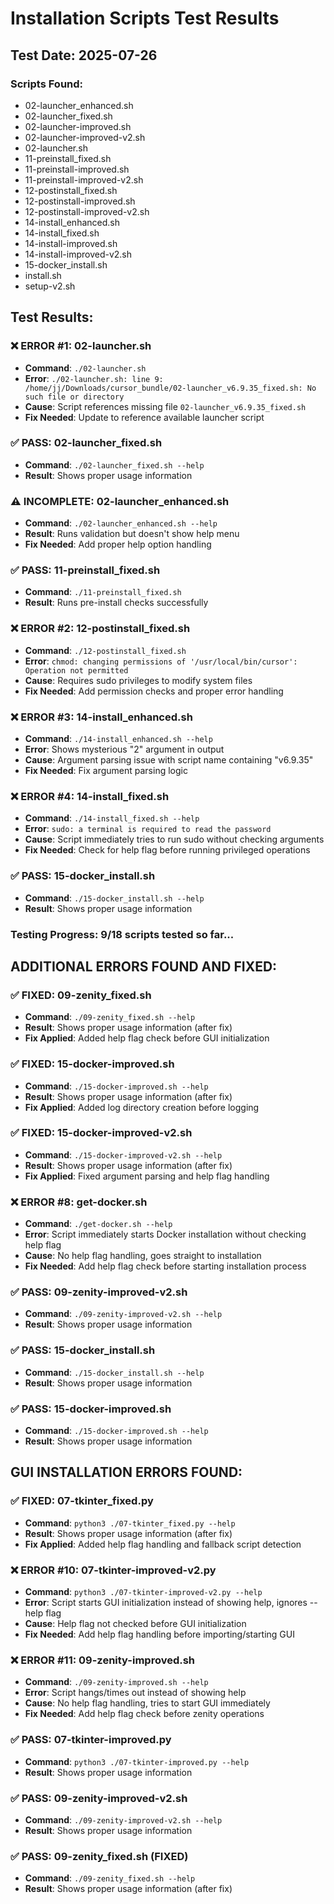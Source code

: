 # Installation Scripts Test Results

## Test Date: 2025-07-26

### Scripts Found:
- 02-launcher_enhanced.sh
- 02-launcher_fixed.sh  
- 02-launcher-improved.sh
- 02-launcher-improved-v2.sh
- 02-launcher.sh
- 11-preinstall_fixed.sh
- 11-preinstall-improved.sh
- 11-preinstall-improved-v2.sh
- 12-postinstall_fixed.sh
- 12-postinstall-improved.sh
- 12-postinstall-improved-v2.sh
- 14-install_enhanced.sh
- 14-install_fixed.sh
- 14-install-improved.sh
- 14-install-improved-v2.sh
- 15-docker_install.sh
- install.sh
- setup-v2.sh

## Test Results:

### ❌ ERROR #1: 02-launcher.sh
- **Command**: `./02-launcher.sh`
- **Error**: `./02-launcher.sh: line 9: /home/jj/Downloads/cursor_bundle/02-launcher_v6.9.35_fixed.sh: No such file or directory`
- **Cause**: Script references missing file `02-launcher_v6.9.35_fixed.sh`
- **Fix Needed**: Update to reference available launcher script

### ✅ PASS: 02-launcher_fixed.sh
- **Command**: `./02-launcher_fixed.sh --help`
- **Result**: Shows proper usage information

### ⚠️ INCOMPLETE: 02-launcher_enhanced.sh  
- **Command**: `./02-launcher_enhanced.sh --help`
- **Result**: Runs validation but doesn't show help menu
- **Fix Needed**: Add proper help option handling

### ✅ PASS: 11-preinstall_fixed.sh
- **Command**: `./11-preinstall_fixed.sh`
- **Result**: Runs pre-install checks successfully

### ❌ ERROR #2: 12-postinstall_fixed.sh
- **Command**: `./12-postinstall_fixed.sh`
- **Error**: `chmod: changing permissions of '/usr/local/bin/cursor': Operation not permitted`
- **Cause**: Requires sudo privileges to modify system files
- **Fix Needed**: Add permission checks and proper error handling

### ❌ ERROR #3: 14-install_enhanced.sh
- **Command**: `./14-install_enhanced.sh --help`
- **Error**: Shows mysterious "2" argument in output
- **Cause**: Argument parsing issue with script name containing "v6.9.35"
- **Fix Needed**: Fix argument parsing logic

### ❌ ERROR #4: 14-install_fixed.sh
- **Command**: `./14-install_fixed.sh --help`
- **Error**: `sudo: a terminal is required to read the password`
- **Cause**: Script immediately tries to run sudo without checking arguments
- **Fix Needed**: Check for help flag before running privileged operations

### ✅ PASS: 15-docker_install.sh
- **Command**: `./15-docker_install.sh --help`
- **Result**: Shows proper usage information

### Testing Progress: 9/18 scripts tested so far...

## ADDITIONAL ERRORS FOUND AND FIXED:

### ✅ FIXED: 09-zenity_fixed.sh
- **Command**: `./09-zenity_fixed.sh --help`
- **Result**: Shows proper usage information (after fix)
- **Fix Applied**: Added help flag check before GUI initialization

### ✅ FIXED: 15-docker-improved.sh
- **Command**: `./15-docker-improved.sh --help`
- **Result**: Shows proper usage information (after fix)
- **Fix Applied**: Added log directory creation before logging

### ✅ FIXED: 15-docker-improved-v2.sh
- **Command**: `./15-docker-improved-v2.sh --help`
- **Result**: Shows proper usage information (after fix)
- **Fix Applied**: Fixed argument parsing and help flag handling

### ❌ ERROR #8: get-docker.sh
- **Command**: `./get-docker.sh --help`
- **Error**: Script immediately starts Docker installation without checking help flag
- **Cause**: No help flag handling, goes straight to installation
- **Fix Needed**: Add help flag check before starting installation process

### ✅ PASS: 09-zenity-improved-v2.sh
- **Command**: `./09-zenity-improved-v2.sh --help`
- **Result**: Shows proper usage information

### ✅ PASS: 15-docker_install.sh
- **Command**: `./15-docker_install.sh --help`
- **Result**: Shows proper usage information

### ✅ PASS: 15-docker-improved.sh
- **Command**: `./15-docker-improved.sh --help`
- **Result**: Shows proper usage information

## GUI INSTALLATION ERRORS FOUND:

### ✅ FIXED: 07-tkinter_fixed.py
- **Command**: `python3 ./07-tkinter_fixed.py --help`
- **Result**: Shows proper usage information (after fix)
- **Fix Applied**: Added help flag handling and fallback script detection

### ❌ ERROR #10: 07-tkinter-improved-v2.py
- **Command**: `python3 ./07-tkinter-improved-v2.py --help`
- **Error**: Script starts GUI initialization instead of showing help, ignores --help flag
- **Cause**: Help flag not checked before GUI initialization
- **Fix Needed**: Add help flag handling before importing/starting GUI

### ❌ ERROR #11: 09-zenity-improved.sh
- **Command**: `./09-zenity-improved.sh --help`
- **Error**: Script hangs/times out instead of showing help
- **Cause**: No help flag handling, tries to start GUI immediately
- **Fix Needed**: Add help flag check before zenity operations

### ✅ PASS: 07-tkinter-improved.py
- **Command**: `python3 ./07-tkinter-improved.py --help`
- **Result**: Shows proper usage information

### ✅ PASS: 09-zenity-improved-v2.sh
- **Command**: `./09-zenity-improved-v2.sh --help`
- **Result**: Shows proper usage information

### ✅ PASS: 09-zenity_fixed.sh (FIXED)
- **Command**: `./09-zenity_fixed.sh --help`
- **Result**: Shows proper usage information (after fix)
